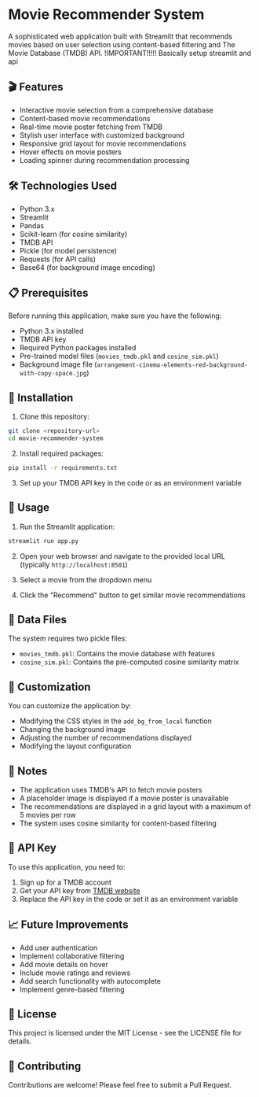 # Movie Recommender System

A sophisticated web application built with Streamlit that recommends movies based on user selection using content-based filtering and The Movie Database (TMDB) API.
!IMPORTANT!!!!! Basically setup streamlit and api
## 🎬 Features

- Interactive movie selection from a comprehensive database
- Content-based movie recommendations
- Real-time movie poster fetching from TMDB
- Stylish user interface with customized background
- Responsive grid layout for movie recommendations
- Hover effects on movie posters
- Loading spinner during recommendation processing

## 🛠️ Technologies Used

- Python 3.x
- Streamlit
- Pandas
- Scikit-learn (for cosine similarity)
- TMDB API
- Pickle (for model persistence)
- Requests (for API calls)
- Base64 (for background image encoding)

## 📋 Prerequisites

Before running this application, make sure you have the following:

- Python 3.x installed
- TMDB API key
- Required Python packages installed
- Pre-trained model files (`movies_tmdb.pkl` and `cosine_sim.pkl`)
- Background image file (`arrangement-cinema-elements-red-background-with-copy-space.jpg`)

## 🔧 Installation

1. Clone this repository:
```bash
git clone <repository-url>
cd movie-recommender-system
```

2. Install required packages:
```bash
pip install -r requirements.txt
```

3. Set up your TMDB API key in the code or as an environment variable

## 🚀 Usage

1. Run the Streamlit application:
```bash
streamlit run app.py
```

2. Open your web browser and navigate to the provided local URL (typically `http://localhost:8501`)

3. Select a movie from the dropdown menu

4. Click the "Recommend" button to get similar movie recommendations

## 💾 Data Files

The system requires two pickle files:
- `movies_tmdb.pkl`: Contains the movie database with features
- `cosine_sim.pkl`: Contains the pre-computed cosine similarity matrix

## 🎨 Customization

You can customize the application by:
- Modifying the CSS styles in the `add_bg_from_local` function
- Changing the background image
- Adjusting the number of recommendations displayed
- Modifying the layout configuration

## 📝 Notes

- The application uses TMDB's API to fetch movie posters
- A placeholder image is displayed if a movie poster is unavailable
- The recommendations are displayed in a grid layout with a maximum of 5 movies per row
- The system uses cosine similarity for content-based filtering

## 🔑 API Key

To use this application, you need to:
1. Sign up for a TMDB account
2. Get your API key from [TMDB website](https://www.themoviedb.org/settings/api)
3. Replace the API key in the code or set it as an environment variable

## 📈 Future Improvements

- Add user authentication
- Implement collaborative filtering
- Add movie details on hover
- Include movie ratings and reviews
- Add search functionality with autocomplete
- Implement genre-based filtering

## 📄 License

This project is licensed under the MIT License - see the LICENSE file for details.

## 👥 Contributing

Contributions are welcome! Please feel free to submit a Pull Request.
